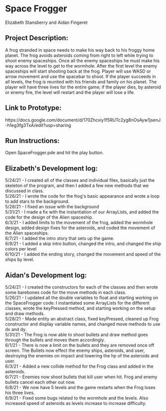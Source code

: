 <h1> Space Frogger </h1>

Elizabeth Stansberry and Aidan Fingeret

<h2> Project Description: </h2>
A frog stranded in space needs to make his way back to his froggy home planet. The frog avoids asteroids coming from right to left while trying to shoot enemy spaceships. Once all the enemy spaceships he must make his way across the level to get to the wormhole. After the first level the enemy spaceships will start shooting back at the frog. Player will use WASD or arrow movement and use the spacebar to shoot. If the player succeeds in all levels, the frog is reunited with his friends and family on his planet. The player will have three lives for the entire game; if the player dies, by asteroid or enemy fire, the level will restart and the player will lose a life.

<h2>Link to Prototype: </h2>
https://docs.google.com/document/d/170Zhcxiy1f5RUTc2yg8nOsAyw1jsenJ-h1eg3fg3TxA/edit?usp=sharing

<h2>Run Instructions: </h2>
Open SpaceFrogger.pde and hit the play button.

<h2> Elizabeth's Development log: <br/> </h2>
5/24/21 - I created all of the classes and individual files, basically just the skeleton of the program, and then I added a few new methods that we discussed in class. <br/>
5/26/21 - I wrote the code for the frog's basic appearance and wrote a loop to add stars to the background. <br/>
5/28/21 - I fixed an issue with the background <br/>
5/31/21 - I made a fix with the instantiation of our ArrayLists, and added the code for the design of the Alien spaceship. <br/>
6/3/21 - I added limits to the movement of the frog, added the wormhole design, added design fixes for the asteroids, and coded the movement of the Alien spaceships. <br/>
6/7/21 - I added the intro story that sets up the game. </br>
6/9/21 - I added a skip intro button, changed the intro, and changed the ship colors per level </br>
6/10/21 - I added the ending story, changed the movement and speed of the ships by level. </br>

<h2> Aidan's Development log: <br/> </h2>
5/24/21 - I created the constructors for each of the classes and then wrote some barebones code for the move methods in each class. <br/>
5/26/21 - I updated all the double variables to float and starting working on the SpaceFrogger code: I instantiated some ArrayLists for the different classes, wrote the keyPressed method, and starting working on the setup and draw methods.  <br/>
5/28/21 - Made entity an abstract class, fixed keyPressed, cleaned up Frog constructor and display variable names, and changed move methods to use dx and dy. <br/>
5/31/21 - The Frog is now able to shoot bullets and draw method goes through the bullets and moves them accordingly. <br/>
6/1/21 - There is now a limit on the bullets and they are removed once off screen. The Bullets now effect the enemy ships, asteroids, and user, destroying the enemies on impact and lowering the hp of the asteroids and user. <br/>
6/3/21 - Added a new collide method for the Frog class and added in the asteroids. <br/>
6/7/21 - Enemies now shoot bullets that kill user when hit. Frog and enemy bullets cancel each other out now. <br/>
6/8/21 - We now have 5 levels and the game restarts when the Frog loses his three lives. <br/>
6/9/21 - Fixed some bugs related to the wormhole and the levels. Also increased speed of asteroids as levels increase to increase difficulty. <br/>
